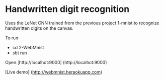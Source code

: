 # Handwritten digit recognition
Uses the LeNet CNN trained from the previous project 1-mnist to recognize handwritten digits on the canvas.
  
To run
  - cd 2-WebMnist
  - sbt run

Open [http://localhot:9000] (http://localhot:9000)

[Live demo] (http://webmnist.heraokuapp.com)
